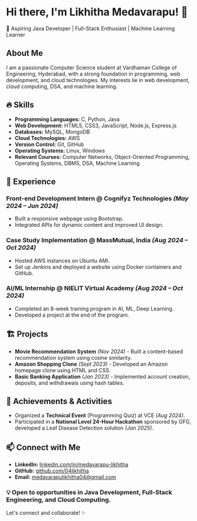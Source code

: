 # Hi there, I'm Likhitha Medavarapu! 👋 

🚀 Aspiring Java Developer | Full-Stack Enthusiast | Machine Learning Learner

## About Me
I am a passionate Computer Science student at Vardhaman College of Engineering, Hyderabad, with a strong foundation in programming, web development, and cloud technologies.  My interests lie in web development, cloud computing, DSA, and machine learning.

## 🔥 Skills
- **Programming Languages:** C, Python, Java
- **Web Development:** HTML5, CSS3, JavaScript, Node.js, Express.js
- **Databases:** MySQL, MongoDB
- **Cloud Technologies:** AWS
- **Version Control:** Git, GitHub
- **Operating Systems:** Linux, Windows
- **Relevant Courses:** Computer Networks, Object-Oriented Programming, Operating Systems, DBMS, DSA, Machine Learning

## 💼 Experience
### Front-end Development Intern @ Cognifyz Technologies *(May 2024 – Jun 2024)*
- Built a responsive webpage using Bootstrap.
- Integrated APIs for dynamic content and improved UI design.

### Case Study Implementation @ MassMutual, India *(Aug 2024 – Oct 2024)*
- Hosted AWS instances on Ubuntu AMI.
- Set up Jenkins and deployed a website using Docker containers and GitHub.

### AI/ML Internship @ NIELIT Virtual Academy *(Aug 2024 – Oct 2024)*
- Completed an 8-week training program in AI, ML, Deep Learning.
- Developed a project at the end of the program.

## 🏗 Projects
- **Movie Recommendation System** *(Nov 2024)* - Built a content-based recommendation system using cosine similarity.
- **Amazon Shopping Clone** *(Sept 2023)* - Developed an Amazon homepage clone using HTML and CSS.
- **Basic Banking Application** *(Jan 2023)* - Implemented account creation, deposits, and withdrawals using hash tables.

## 🌟 Achievements & Activities
- Organized a **Technical Event** (Programming Quiz) at VCE *(Aug 2024)*.
- Participated in a **National Level 24-Hour Hackathon** sponsored by GFG, developed a Leaf Disease Detection solution *(Jan 2025)*.

## 📫 Connect with Me
- **LinkedIn:** [linkedin.com/in/medavarapu-likhitha](https://linkedin.com/in/medavarapu-likhitha)
- **GitHub:** [github.com/04likhitha](https://github.com/04likhitha)
- **Email:** [medavarapulikhitha04@gmail.com](mailto:medavarapulikhitha04@gmail.com)

### 💡 Open to opportunities in Java Development, Full-Stack Engineering, and Cloud Computing.
Let's connect and collaborate! ✨
